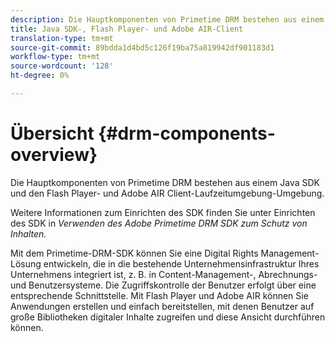 ```yaml
---
description: Die Hauptkomponenten von Primetime DRM bestehen aus einem Java SDK und den Flash Player- und Adobe AIR Client-Laufzeitumgebung-Umgebung.
title: Java SDK-, Flash Player- und Adobe AIR-Client
translation-type: tm+mt
source-git-commit: 89bdda1d4bd5c126f19ba75a819942df901183d1
workflow-type: tm+mt
source-wordcount: '128'
ht-degree: 0%

---
```



# Übersicht {#drm-components-overview}

Die Hauptkomponenten von Primetime DRM bestehen aus einem Java SDK und den Flash Player- und Adobe AIR Client-Laufzeitumgebung-Umgebung.

Weitere Informationen zum Einrichten des SDK finden Sie unter Einrichten des SDK in *Verwenden des Adobe Primetime DRM SDK zum Schutz von Inhalten.*

Mit dem Primetime-DRM-SDK können Sie eine Digital Rights Management-Lösung entwickeln, die in die bestehende Unternehmensinfrastruktur Ihres Unternehmens integriert ist, z. B. in Content-Management-, Abrechnungs- und Benutzersysteme. Die Zugriffskontrolle der Benutzer erfolgt über eine entsprechende Schnittstelle. Mit Flash Player und Adobe AIR können Sie Anwendungen erstellen und einfach bereitstellen, mit denen Benutzer auf große Bibliotheken digitaler Inhalte zugreifen und diese Ansicht durchführen können.
